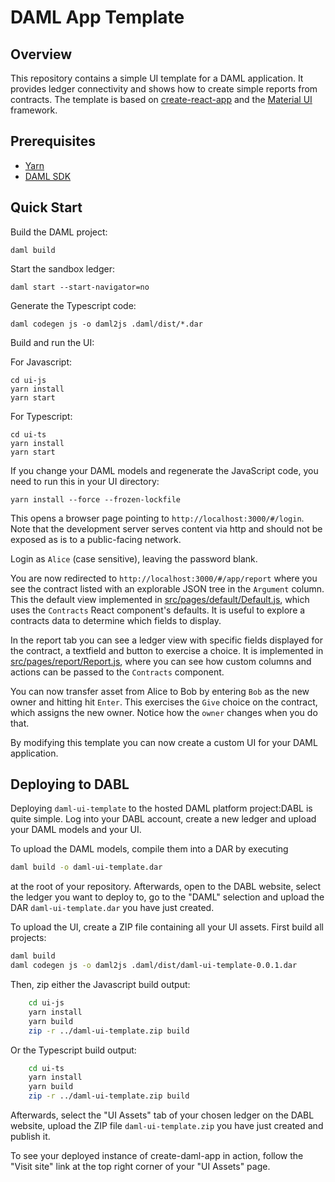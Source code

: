 # DAML App Template

## Overview

This repository contains a simple UI template for a DAML application. It provides ledger connectivity and shows how to create simple reports from contracts. The template is based on [create-react-app](https://github.com/facebook/create-react-app) and the [Material UI](https://material-ui.com/) framework.

## Prerequisites

* [Yarn](https://yarnpkg.com/lang/en/docs/install/)
* [DAML SDK](https://docs.daml.com/getting-started/installation.html)

## Quick Start

Build the DAML project:

    daml build

Start the sandbox ledger:

    daml start --start-navigator=no

Generate the Typescript code:

    daml codegen js -o daml2js .daml/dist/*.dar

Build and run the UI:

For Javascript:

    cd ui-js
    yarn install
    yarn start

For Typescript:

    cd ui-ts
    yarn install
    yarn start

If you change your DAML models and regenerate the JavaScript code, you need to run this in your UI directory:

    yarn install --force --frozen-lockfile
    
This opens a browser page pointing to `http://localhost:3000/#/login`. Note that the development server serves content via http and should not be exposed as is to a public-facing network.

Login as `Alice` (case sensitive), leaving the password blank.

You are now redirected to `http://localhost:3000/#/app/report` where you see the contract listed with an explorable JSON tree in the `Argument` column. This the default view implemented in [src/pages/default/Default.js](src/pages/Default.js), which uses the `Contracts` React component's defaults. It is useful to explore a contracts data to determine which fields to display.

In the report tab you can see a ledger view with specific fields displayed for the contract, a textfield and button to exercise a choice. It is implemented in [src/pages/report/Report.js](src/pages/report/Report.js), where you can see how custom columns and actions can be passed to the `Contracts` component.

You can now transfer asset from Alice to Bob by entering `Bob` as the new owner and hitting hit `Enter`. This exercises the `Give` choice on the contract, which assigns the new owner. Notice how the `owner` changes when you do that.

By modifying this template you can now create a custom UI for your DAML application.

## Deploying to DABL

Deploying `daml-ui-template` to the hosted DAML platform project:DABL is quite simple. Log into your DABL account, create a new ledger and upload your DAML models and your UI.

To upload the DAML models, compile them into a DAR by executing

```bash
daml build -o daml-ui-template.dar
```

at the root of your repository. Afterwards, open to the DABL website, select the ledger you want to deploy to, go to the "DAML" selection and upload the DAR `daml-ui-template.dar` you have just created.

To upload the UI, create a ZIP file containing all your UI assets. First build all projects:

```bash
daml build
daml codegen js -o daml2js .daml/dist/daml-ui-template-0.0.1.dar
```

Then, zip either the Javascript build output:

```bash
    cd ui-js
    yarn install
    yarn build
    zip -r ../daml-ui-template.zip build
```

Or the Typescript build output:

```bash
    cd ui-ts
    yarn install
    yarn build
    zip -r ../daml-ui-template.zip build
```

Afterwards, select the "UI Assets" tab of your chosen ledger on the DABL website, upload the ZIP file `daml-ui-template.zip` you have just created and publish it.

To see your deployed instance of create-daml-app in action, follow the "Visit site" link at the top right corner of your "UI Assets" page.
